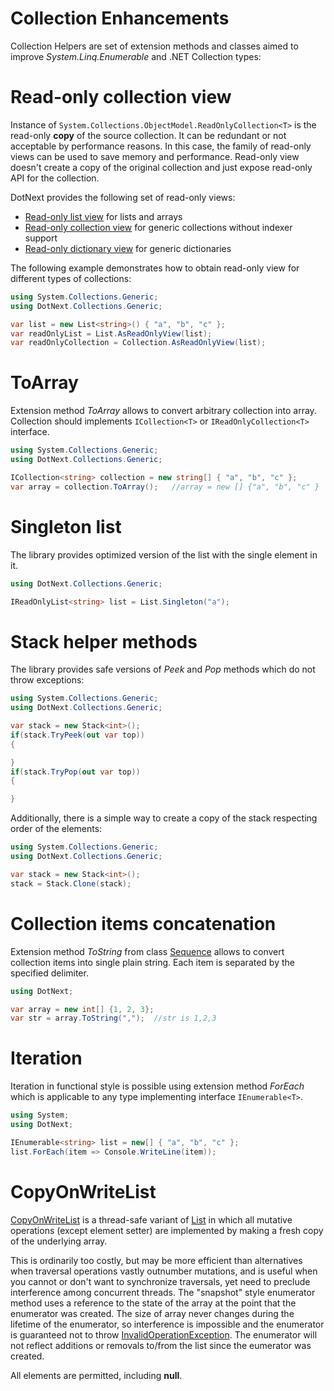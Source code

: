 Collection Enhancements
====
Collection Helpers are set of extension methods and classes aimed to improve _System.Linq.Enumerable_ and .NET Collection types:

# Read-only collection view
Instance of `System.Collections.ObjectModel.ReadOnlyCollection<T>` is the read-only **copy** of the source collection. It can be redundant or not acceptable by performance reasons. In this case, the family of read-only views can be used to save memory and performance. Read-only view doesn't create a copy of the original collection and just expose read-only API for the collection.

DotNext provides the following set of read-only views:
* [Read-only list view](../../api/DotNext.Collections.Generic.ReadOnlyListView-1.yml) for lists and arrays
* [Read-only collection view](../../api/DotNext.Collections.Generic.ReadOnlyCollectionView-1.yml) for generic collections without indexer support
* [Read-only dictionary view](../../api/DotNext.Collections.Generic.ReadOnlyDictionaryView-2.yml) for generic dictionaries

The following example demonstrates how to obtain read-only view for different types of collections:
```csharp
using System.Collections.Generic;
using DotNext.Collections.Generic;

var list = new List<string>() { "a", "b", "c" };
var readOnlyList = List.AsReadOnlyView(list);
var readOnlyCollection = Collection.AsReadOnlyView(list);
```

# ToArray
Extension method _ToArray_ allows to convert arbitrary collection into array. Collection should implements `ICollection<T>` or `IReadOnlyCollection<T>` interface.

```csharp
using System.Collections.Generic;
using DotNext.Collections.Generic;

ICollection<string> collection = new string[] { "a", "b", "c" };
var array = collection.ToArray();   //array = new [] {"a", "b", "c" }
```

# Singleton list
The library provides optimized version of the list with the single element in it.

```csharp
using DotNext.Collections.Generic;

IReadOnlyList<string> list = List.Singleton("a");
```

# Stack helper methods
The library provides safe versions of _Peek_ and _Pop_ methods which do not throw exceptions:

```csharp
using System.Collections.Generic;
using DotNext.Collections.Generic;

var stack = new Stack<int>();
if(stack.TryPeek(out var top))
{

}
if(stack.TryPop(out var top))
{

}
```

Additionally, there is a simple way to create a copy of the stack respecting order of the elements:
```csharp
using System.Collections.Generic;
using DotNext.Collections.Generic;

var stack = new Stack<int>();
stack = Stack.Clone(stack);
```

# Collection items concatenation
Extension method _ToString_ from class [Sequence](../../api/DotNext.Sequence.yml) allows to convert collection items into single plain string. Each item is separated by the specified delimiter.

```csharp
using DotNext;

var array = new int[] {1, 2, 3};
var str = array.ToString(",");  //str is 1,2,3
```

# Iteration
Iteration in functional style is possible using extension method _ForEach_ which is applicable to any type implementing interface `IEnumerable<T>`.

```csharp
using System;
using DotNext;

IEnumerable<string> list = new[] { "a", "b", "c" };
list.ForEach(item => Console.WriteLine(item));
```

# CopyOnWriteList
[CopyOnWriteList](../../api/DotNext.Collections.Concurrent.CopyOnWriteList-1.yml) is a thread-safe variant of [List](https://docs.microsoft.com/en-us/dotnet/api/system.collections.generic.list-1) in which all mutative operations (except element setter) are implemented by making a fresh copy of the underlying array.

This is ordinarily too costly, but may be more efficient than alternatives when traversal operations vastly outnumber mutations, and is useful when you cannot or don't want to synchronize traversals, yet need to preclude interference among concurrent threads. The "snapshot" style enumerator method uses a reference to the state of the array at the point that the enumerator was created. The size of array never changes during the lifetime of the enumerator, so interference is impossible and the enumerator is guaranteed not to throw [InvalidOperationException](https://docs.microsoft.com/en-us/dotnet/api/system.invalidoperationexception). The enumerator will not reflect additions or removals to/from the list since the eumerator was created.

All elements are permitted, including **null**.